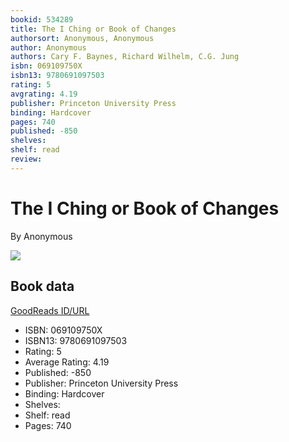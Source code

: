 ```yaml
---
bookid: 534289
title: The I Ching or Book of Changes
authorsort: Anonymous, Anonymous
author: Anonymous
authors: Cary F. Baynes, Richard Wilhelm, C.G. Jung
isbn: 069109750X
isbn13: 9780691097503
rating: 5
avgrating: 4.19
publisher: Princeton University Press
binding: Hardcover
pages: 740
published: -850
shelves: 
shelf: read
review: 
---
```


# The I Ching or Book of Changes

By Anonymous

![](https://i.gr-assets.com/images/S/compressed.photo.goodreads.com/books/1406503668l/534289.jpg)

## Book data

[GoodReads ID/URL](https://www.goodreads.com/book/show/534289)

- ISBN: 069109750X
- ISBN13: 9780691097503
- Rating: 5
- Average Rating: 4.19
- Published: -850
- Publisher: Princeton University Press
- Binding: Hardcover
- Shelves: 
- Shelf: read
- Pages: 740

